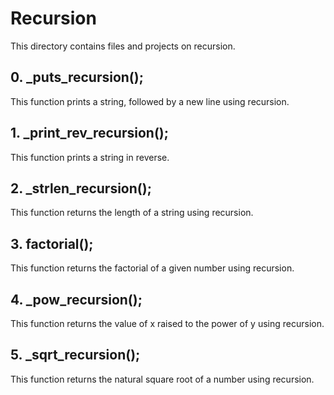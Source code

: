 # Recursion
This directory contains files and projects on recursion.

## 0. _puts_recursion();
This function prints a string, followed by a new line using recursion.

## 1. _print_rev_recursion();
This function prints a string in reverse.

## 2. _strlen_recursion();
This function returns the length of a string using recursion.

## 3. factorial();
This function returns the factorial of a given number using recursion.

## 4. _pow_recursion();
This function returns the value of x raised to the power of y using recursion.

## 5. _sqrt_recursion();
This function returns the natural square root of a number using recursion.
